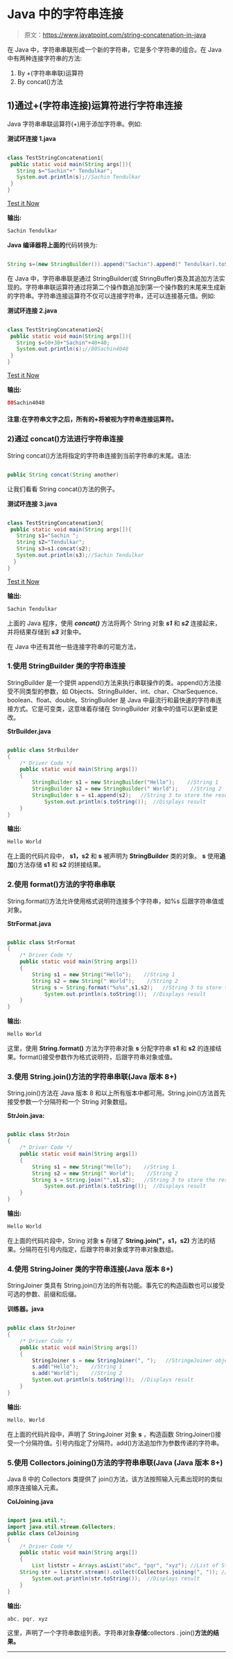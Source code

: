 # Java 中的字符串连接

> 原文：<https://www.javatpoint.com/string-concatenation-in-java>

在 Java 中，字符串串联形成一个新的字符串，它是多个字符串的组合。在 Java 中有两种连接字符串的方法:

1.  By +(字符串串联)运算符
2.  By concat()方法

## 1)通过+(字符串连接)运算符进行字符串连接

Java 字符串串联运算符(+)用于添加字符串。例如:

**测试环连接 1.java**

```java

class TestStringConcatenation1{
 public static void main(String args[]){
   String s="Sachin"+" Tendulkar";
   System.out.println(s);//Sachin Tendulkar
 }
}

```

[Test it Now](https://www.javatpoint.com/opr/test.jsp?filename=TestStringConcatenation1)

**输出:**

```java
Sachin Tendulkar

```

**Java 编译器将上面的**代码转换为:

```java

String s=(new StringBuilder()).append("Sachin").append(" Tendulkar).toString();

```

在 Java 中，字符串串联是通过 StringBuilder(或 StringBuffer)类及其追加方法实现的。字符串串联运算符通过将第二个操作数追加到第一个操作数的末尾来生成新的字符串。字符串连接运算符不仅可以连接字符串，还可以连接基元值。例如:

**测试环连接 2.java**

```java

class TestStringConcatenation2{
 public static void main(String args[]){
   String s=50+30+"Sachin"+40+40;
   System.out.println(s);//80Sachin4040
 }
}

```

[Test it Now](https://www.javatpoint.com/opr/test.jsp?filename=TestStringConcatenation2)

**输出:**

```java
80Sachin4040

```

#### 注意:在字符串文字之后，所有的+将被视为字符串连接运算符。

### 2)通过 concat()方法进行字符串连接

String concat()方法将指定的字符串连接到当前字符串的末尾。语法:

```java

public String concat(String another)

```

让我们看看 String concat()方法的例子。

**测试环连接 3.java**

```java

class TestStringConcatenation3{
 public static void main(String args[]){
   String s1="Sachin ";
   String s2="Tendulkar";
   String s3=s1.concat(s2);
   System.out.println(s3);//Sachin Tendulkar
  }
}

```

[Test it Now](https://www.javatpoint.com/opr/test.jsp?filename=TestStringConcatenation3)

**输出:**

```java
Sachin Tendulkar

```

上面的 Java 程序，使用 ***concat()*** 方法将两个 String 对象 ***s1*** 和 ***s2*** 连接起来，并将结果存储到 ***s3*** 对象中。

在 Java 中还有其他一些连接字符串的可能方法，

### 1.使用 StringBuilder 类的字符串连接

StringBuilder 是一个提供 append()方法来执行串联操作的类。append()方法接受不同类型的参数，如 Objects、StringBuilder、int、char、CharSequence、boolean、float、double。StringBuilder 是 Java 中最流行和最快速的字符串连接方式。它是可变类，这意味着存储在 StringBuilder 对象中的值可以更新或更改。

**StrBuilder.java**

```java

public class StrBuilder
{
    /* Driver Code */
	public static void main(String args[])
	{
		StringBuilder s1 = new StringBuilder("Hello");    //String 1
		StringBuilder s2 = new StringBuilder(" World");    //String 2
		StringBuilder s = s1.append(s2);   //String 3 to store the result
	    	System.out.println(s.toString());  //Displays result
	}
}

```

**输出:**

```java
Hello World

```

在上面的代码片段中， **s1，s2** 和 **s** 被声明为 **StringBuilder** 类的对象。 **s** 使用**追加**()方法存储 **s1** 和 **s2** 的拼接结果。

### 2.使用 format()方法的字符串串联

String.format()方法允许使用格式说明符连接多个字符串，如%s 后跟字符串值或对象。

**StrFormat.java**

```java

public class StrFormat
{
    /* Driver Code */
	public static void main(String args[])
	{
		String s1 = new String("Hello");    //String 1
		String s2 = new String(" World");    //String 2
		String s = String.format("%s%s",s1,s2);   //String 3 to store the result
	    	System.out.println(s.toString());  //Displays result
	}
}

```

**输出:**

```java
Hello World

```

这里，使用 **String.format()** 方法为字符串对象 **s** 分配字符串 **s1** 和 **s2** 的连接结果。format()接受参数作为格式说明符，后跟字符串对象或值。

### 3.使用 String.join()方法的字符串串联(Java 版本 8+)

String.join()方法在 Java 版本 8 和以上所有版本中都可用。String.join()方法首先接受参数一个分隔符和一个 String 对象数组。

**StrJoin.java:**

```java

public class StrJoin
{
    /* Driver Code */
	public static void main(String args[])
	{
		String s1 = new String("Hello");    //String 1
		String s2 = new String(" World");    //String 2
		String s = String.join("",s1,s2);   //String 3 to store the result
	    	System.out.println(s.toString());  //Displays result
	}
}

```

**输出:**

```java
Hello World

```

在上面的代码片段中，String 对象 **s** 存储了 **String.join("，s1，s2)** 方法的结果。分隔符在引号内指定，后跟字符串对象或字符串对象数组。

### 4.使用 StringJoiner 类的字符串连接(Java 版本 8+)

StringJoiner 类具有 String.join()方法的所有功能。事先它的构造函数也可以接受可选的参数、前缀和后缀。

**训练器。java**

```java

public class StrJoiner
{
    /* Driver Code */
	public static void main(String args[])
	{
		StringJoiner s = new StringJoiner(", ");   //StringeJoiner object
		s.add("Hello");    //String 1 
		s.add("World");    //String 2
	  	System.out.println(s.toString());  //Displays result
	}
}

```

**输出:**

```java
Hello, World

```

在上面的代码片段中，声明了 StringJoiner 对象 **s** ，构造函数 StringJoiner()接受一个分隔符值。引号内指定了分隔符。add()方法追加作为参数传递的字符串。

### 5.使用 Collectors.joining()方法的字符串串联(Java (Java 版本 8+)

Java 8 中的 Collectors 类提供了 join()方法，该方法按照输入元素出现时的类似顺序连接输入元素。

**ColJoining.java**

```java

import java.util.*;
import java.util.stream.Collectors;
public class ColJoining
{
    /* Driver Code */
	public static void main(String args[])
	{
	    List liststr = Arrays.asList("abc", "pqr", "xyz"); //List of String array
    String str = liststr.stream().collect(Collectors.joining(", ")); //performs joining operation
	    System.out.println(str.toString());  //Displays result
	}
} 
```

**输出:**

```java
abc, pqr, xyz

```

这里，声明了一个字符串数组列表。字符串对象**存储**collectors . join()**方法的结果。**

* * *